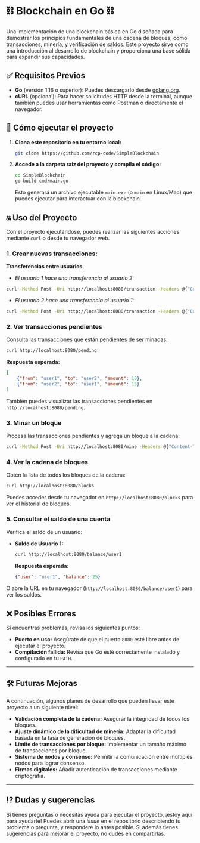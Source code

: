 # ⛓ Blockchain en Go ⛓

Una implementación de una blockchain básica en Go diseñada para demostrar los principios fundamentales de una cadena de bloques, como transacciones, minería, y verificación de saldos. Este proyecto sirve como una introducción al desarrollo de blockchain y proporciona una base sólida para expandir sus capacidades.

## ✅ Requisitos Previos

- **Go** (versión 1.16 o superior): Puedes descargarlo desde [golang.org](https://go.dev/dl/).
- **cURL** (opcional): Para hacer solicitudes HTTP desde la terminal, aunque también puedes usar herramientas como Postman o directamente el navegador.

## 📂 Cómo ejecutar el proyecto

1. **Clona este repositorio en tu entorno local:**
   ```bash
   git clone https://github.com/rcp-code/SimpleBlockchain
   ```

2. **Accede a la carpeta raíz del proyecto y compila el código:**
   ```bash
   cd SimpleBlockchain
   go build cmd/main.go
   ```

   Esto generará un archivo ejecutable `main.exe` (o `main` en Linux/Mac) que puedes ejecutar para interactuar con la blockchain.

## 🔛 Uso del Proyecto

Con el proyecto ejecutándose, puedes realizar las siguientes acciones mediante `curl` o desde tu navegador web.

### 1. Crear nuevas transacciones:

**Transferencias entre usuarios**.

- *El usuario 1 hace una transferencia al usuario 2:*
```bash
curl -Method Post -Uri http://localhost:8080/transaction -Headers @{"Content-Type"="application/json"} -Body '{"from":"user1","to":"user2","amount":10}'
```

- *El usuario 2 hace una transferencia al usuario 1:*
```bash
curl -Method Post -Uri http://localhost:8080/transaction -Headers @{"Content-Type"="application/json"} -Body '{"from":"user2","to":"user2","amount":15}'
```

### 2. Ver transacciones pendientes

Consulta las transacciones que están pendientes de ser minadas:

```bash
curl http://localhost:8080/pending
```

**Respuesta esperada:**
```json
[
    {"from": "user1", "to": "user2", "amount": 10},
    {"from": "user2", "to": "user1", "amount": 15}
]
```

También puedes visualizar las transacciones pendientes en `http://localhost:8080/pending`.

### 3. Minar un bloque

Procesa las transacciones pendientes y agrega un bloque a la cadena:

```bash
curl -Method Post -Uri http://localhost:8080/mine -Headers @{"Content-Type"="application/json"} -Body '{"address":"miner1"}'
```

### 4. Ver la cadena de bloques

Obtén la lista de todos los bloques de la cadena:

```bash
curl http://localhost:8080/blocks
```

Puedes acceder desde tu navegador en `http://localhost:8080/blocks` para ver el historial de bloques.

### 5. Consultar el saldo de una cuenta

Verifica el saldo de un usuario:

- **Saldo de Usuario 1:**
   ```bash
   curl http://localhost:8080/balance/user1
   ```

   **Respuesta esperada:**
   ```json
   {"user": "user1", "balance": 25}
   ```

O abre la URL en tu navegador (`http://localhost:8080/balance/user1`) para ver los saldos.

## ❌ Posibles Errores

Si encuentras problemas, revisa los siguientes puntos:

- **Puerto en uso:** Asegúrate de que el puerto `8080` esté libre antes de ejecutar el proyecto.
- **Compilación fallida:** Revisa que Go esté correctamente instalado y configurado en tu `PATH`.

***

## 🛠 Futuras Mejoras

A continuación, algunos planes de desarrollo que pueden llevar este proyecto a un siguiente nivel:

- **Validación completa de la cadena:** Asegurar la integridad de todos los bloques.
- **Ajuste dinámico de la dificultad de minería:** Adaptar la dificultad basada en la tasa de generación de bloques.
- **Límite de transacciones por bloque:** Implementar un tamaño máximo de transacciones por bloque.
- **Sistema de nodos y consenso:** Permitir la comunicación entre múltiples nodos para lograr consenso.
- **Firmas digitales:** Añadir autenticación de transacciones mediante criptografía.

***

## ⁉ Dudas y sugerencias

Si tienes preguntas o necesitas ayuda para ejecutar el proyecto, ¡estoy aquí para ayudarte! Puedes abrir una *issue* en el repositorio describiendo tu problema o pregunta, y responderé lo antes posible. Si además tienes sugerencias para mejorar el proyecto, no dudes en compartirlas.
